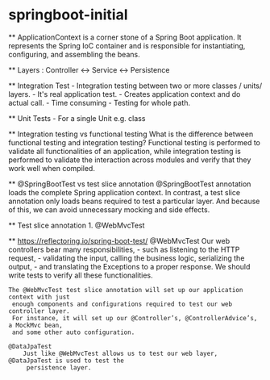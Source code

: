 # springboot-initial

** ApplicationContext is a corner stone of a Spring Boot application. 
    It represents the Spring IoC container and is responsible for instantiating, 
    configuring, and assembling the beans. 

** Layers : Controller <-> Service <-> Persistence

** Integration Test
        - Integration testing between two or more classes / units/ layers.
        - It's real application test.
        - Creates application context and do actual call.
        - Time consuming
        - Testing for whole path.
        
** Unit Tests
        - For a single Unit e.g. class
        
** Integration testing vs functional testing
        What is the difference between functional testing and integration testing?
        Functional testing is performed to validate all functionalities of an application,
        while integration testing is performed to validate the interaction across modules 
        and verify that they work well when compiled.
        
** @SpringBootTest vs test slice annotation
    @SpringBootTest annotation loads the complete Spring application context. 
    In contrast, a test slice annotation only loads beans required to test a particular
    layer. And because of this, we can avoid unnecessary mocking and side effects.
     
** Test slice annotation
    1. @WebMvcTest 
    
** https://reflectoring.io/spring-boot-test/
    @WebMvcTest
    Our web controllers bear many responsibilities, 
        - such as listening to the HTTP request, 
        - validating the input, calling the business logic, serializing the output, 
        - and translating the Exceptions to a proper response. We should write tests 
     to verify all these functionalities.
    
    The @WebMvcTest test slice annotation will set up our application context with just
     enough components and configurations required to test our web controller layer. 
     For instance, it will set up our @Controller’s, @ControllerAdvice’s, a MockMvc bean, 
     and some other auto configuration.
     
    @DataJpaTest
        Just like @WebMvcTest allows us to test our web layer, @DataJpaTest is used to test the
         persistence layer.
    
    
